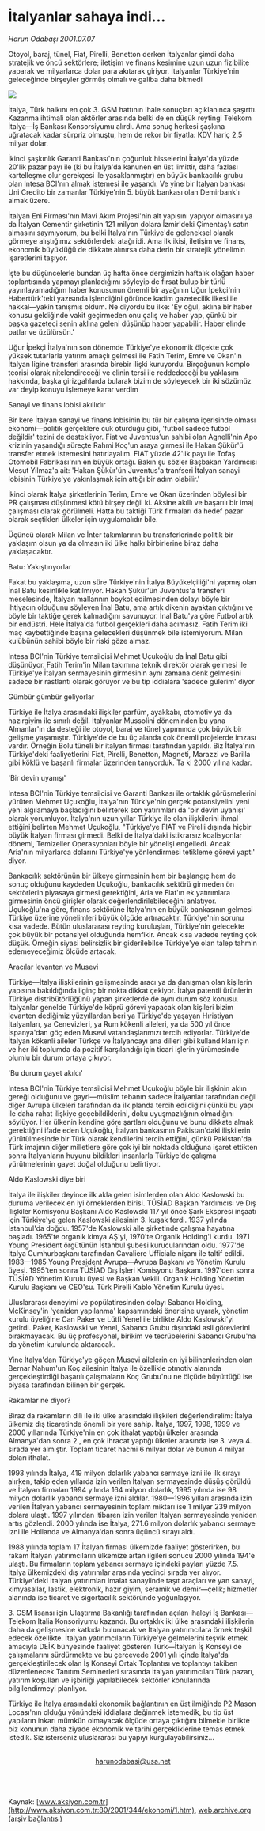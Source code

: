 # İtalyanlar sahaya indi...

*Harun Odabaşı 2001.07.07*

<div>
 <p class="spot">
  Otoyol, baraj, tünel, Fiat, Pirelli, Benetton derken İtalyanlar şimdi  daha stratejik ve öncü sektörlere; iletişim ve finans kesimine  uzun uzun fizibilite yaparak ve milyarlarca dolar para akıtarak  giriyor. İtalyanlar Türkiye'nin geleceğinde birşeyler görmüş  olmalı ve galiba daha bitmedi
 </p>
 <p class="metin">
 </p>
 <img border="0" src="/web/20020501063733im_/http://www.aksiyon.com.tr/2001/344/resimler/italyan.jpg"/>
 <p class="metin">
  İtalya, Türk halkını en çok 3. GSM hattının ihale sonuçları açıklanınca şaşırttı. Kazanma ihtimali olan aktörler arasında belki de en düşük reytingi Telekom İtalya—İş Bankası Konsorsiyumu alırdı. Ama sonuç herkesi şaşkına uğratacak kadar sürpriz olmuştu, hem de rekor bir fiyatla: KDV hariç 2,5 milyar dolar.
 </p>
 <p class="metin">
  İkinci şaşkınlık Garanti Bankası'nın çoğunluk hisselerini İtalya'da yüzde 20'lik pazar payı ile (ki bu İtalya'da kanunen en üst limittir, daha fazlası kartelleşme olur gerekçesi ile yasaklanmıştır) en büyük bankacılık grubu olan Intesa BCI'nın almak istemesi ile yaşandı. Ve yine bir İtalyan bankası Uni Credito bir zamanlar Türkiye'nin 5. büyük bankası olan Demirbank'ı almak üzere.
 </p>
 <p class="metin">
  İtalyan Eni Firması'nın Mavi Akım Projesi'nin alt yapısını yapıyor olmasını ya da İtalyan Cementir şirketinin 121 milyon dolara İzmir'deki Çimentaş'ı satın almasını saymıyorum, bu belki İtalya'nın Türkiye'de geleneksel olarak görmeye alıştığımız sektörlerdeki atağı idi. Ama ilk ikisi, iletişim ve finans, ekonomik büyüklüğü de dikkate alınırsa daha derin bir stratejik yönelimin işaretlerini taşıyor.
 </p>
 <p class="metin">
  İşte bu düşüncelerle bundan üç hafta önce dergimizin haftalık olağan haber toplantısında yapmayı planladığımı söyleyip de fırsat bulup bir türlü yayınlayamadığım haber konusunun önemli bir ayağının Uğur İpekçi'nin Habertürk'teki yazısında işlendiğini görünce kadim gazetecilik ilkesi ile hakkal—yakin tanışmış oldum. Ne diyordu bu ilke: 'Ey oğul, aklına bir haber konusu geldiğinde vakit geçirmeden onu çalış ve haber yap, çünkü bir başka gazeteci senin aklına geleni düşünüp haber yapabilir. Haber elinde patlar ve üzülürsün.'
 </p>
 <p class="metin">
  Uğur İpekçi İtalya'nın son dönemde Türkiye'ye ekonomik ölçekte çok yüksek tutarlarla yatırım amaçlı gelmesi ile Fatih Terim, Emre ve Okan'ın İtalyan ligine transferi arasında birebir ilişki kuruyordu. Birçoğunun komplo teorisi olarak nitelendireceği ve elinin tersi ile reddedeceği bu yaklaşım hakkında, başka girizgahlarda bularak bizim de söyleyecek bir iki sözümüz var deyip konuyu işlemeye karar verdim
 </p>
 <p class="metin">
  Sanayi ve finans lobisi akıllıdır
 </p>
 <p class="metin">
  Bir kere İtalyan sanayi ve finans lobisinin bu tür bir çalışma içerisinde olması ekonomi—politik gerçeklere cuk oturduğu gibi, 'futbol sadece futbol değildir' tezini de destekliyor. Fiat ve Juventus'un sahibi olan Agnelli'nin Apo krizinin yaşandığı süreçte Rahmi Koç'un araya girmesi ile Hakan Şükür'ü transfer etmek istemesini hatırlayalım. FIAT yüzde 42'lik payı ile Tofaş Otomobil Fabrikası'nın en büyük ortağı. Bakın şu sözler Başbakan Yardımcısı Mesut Yılmaz'a ait: 'Hakan Şükür'ün Juventus'a tranfseri İtalyan sanayi lobisinin Türkiye'ye yakınlaşmak için attığı bir adım olabilir.'
 </p>
 <p class="metin">
  İkinci olarak İtalya şirketlerinin Terim, Emre ve Okan üzerinden böylesi bir PR çalışması düşünmesi kötü birşey değil ki. Aksine akıllı ve başarılı bir imaj çalışması olarak görülmeli. Hatta bu taktiği Türk firmaları da hedef pazar olarak seçtikleri ülkeler için uygulamalıdır bile.
 </p>
 <p class="metin">
  Üçüncü olarak Milan ve İnter takımlarının bu transferlerinde politik bir yaklaşım olsun ya da olmasın iki ülke halkı birbirlerine biraz daha yaklaşacaktır.
 </p>
 <p class="metin">
  Batu: Yakıştırıyorlar
 </p>
 <p class="metin">
  Fakat bu yaklaşıma, uzun süre Türkiye'nin İtalya Büyükelçiliği'ni yapmış olan İnal Batu kesinlikle katılmıyor. Hakan Şükür'ün Juventus'a transferi meselesinde, İtalyan mallarının boykot edilmesinden dolayı böyle bir ihtiyacın olduğunu söyleyen İnal Batu, ama artık dikenin ayaktan çıktığını ve böyle bir taktiğe gerek kalmadığını savunuyor. İnal Batu'ya göre Futbol artık bir endüstri. Hele İtalya'da futbol gerçekleri daha acımasız. Fatih Terim iki maç kaybettiğinde başına gelecekleri düşünmek bile istemiyorum. Milan kulübünün sahibi böyle bir riski göze almaz.
 </p>
 <p class="metin">
  Intesa BCI'nin Türkiye temsilcisi Mehmet Uçukoğlu da İnal Batu gibi düşünüyor. Fatih Terim'in Milan takımına teknik direktör olarak gelmesi ile Türkiye'ye İtalyan sermayesinin girmesinin aynı zamana denk gelmesini sadece bir rastlantı olarak görüyor ve bu tip iddialara 'sadece gülerim' diyor
 </p>
 <p class="metin">
  Gümbür gümbür geliyorlar
 </p>
 <p class="metin">
  Türkiye ile İtalya arasındaki ilişkiler parfüm, ayakkabı, otomotiv ya da hazırgiyim ile sınırlı değil. İtalyanlar Mussolini döneminden bu yana Almanlar'ın da desteği ile otoyol, baraj ve tünel yapımında çok büyük bir gelişme yaşamıştır. Türkiye'de de bu üç alanda çok önemli projelerde imzası vardır. Örneğin Bolu tüneli bir italyan firması tarafından yapıldı. Biz İtalya'nın Türkiye'deki faaliyetlerini Fiat, Pirelli, Benetton, Magneti, Marazzi ve Barilla gibi köklü ve başarılı firmalar üzerinden tanıyorduk. Ta ki 2000 yılına kadar.
 </p>
 <p class="metin">
  'Bir devin uyanışı'
 </p>
 <p class="metin">
  Intesa BCI'nin Türkiye temsilcisi ve Garanti Bankası ile ortaklık görüşmelerini yürüten Mehmet Uçukoğlu, İtalya'nın Türkiye'nin gerçek potansiyelini yeni yeni algılamaya başladığını belirterek son yatırımları da 'bir devin uyanışı' olarak yorumluyor. İtalya'nın uzun yıllar Türkiye ile olan ilişkilerini ihmal ettiğini belirten Mehmet Uçukoğlu, "Türkiye'ye FIAT ve Pirelli dışında hiçbir büyük İtalyan firması girmedi. Belki de İtalya'daki istikrarsız koalisyonlar dönemi, Temizeller Operasyonları böyle bir yönelişi engelledi. Ancak Aria'nın milyarlarca dolarını Türkiye'ye yönlendirmesi tetikleme görevi yaptı' diyor.
 </p>
 <p class="metin">
  Bankacılık sektörünün bir ülkeye girmesinin hem bir başlangıç hem de sonuç olduğunu kaydeden Uçukoğlu, bankacılık sektörü girmeden ön sektörlerin piyasaya girmesi gerektiğini, Aria ve Fiat'ın ek yatırımlara girmesinin öncü girişler olarak değerlendirilebileceğini anlatıyor. Uçukoğlu'na göre, finans sektörüne İtalya'nın en büyük bankasının gelmesi Türkiye üzerine yönelimleri büyük ölçüde artıracaktır. Türkiye'nin sorunu kısa vadede. Bütün uluslararası reyting kuruluşları, Türkiye'nin gelecekte çok büyük bir potansiyel olduğunda hemfikir. Ancak kısa vadede reyting çok düşük. Örneğin siyasi belirsizlik bir giderilebilse Türkiye'ye olan talep tahmin edemeyeceğimiz ölçüde artacak.
 </p>
 <p class="metin">
  Aracılar levanten ve Musevi
 </p>
 <p class="metin">
  Türkiye—İtalya ilişkilerinin gelişmesinde aracı ya da danışman olan kişilerin yapısına bakıldığında ilginç bir nokta dikkat çekiyor. İtalya patentli ürünlerin Türkiye distribütörlüğünü yapan şirketlerde de aynı durum söz konusu. İtalyanlar genelde Türkiye'de köprü görevi yapacak olan kişileri bizim levanten dediğimiz yüzyıllardan beri ya Türkiye'de yaşayan Hıristiyan İtalyanları, ya Cenevizleri,  ya Rum kökenli aileleri, ya da 500 yıl önce İspanya'dan göç eden Musevi vatandaşlarımızı tercih ediyorlar. Türkiye'de İtalyan kökenli aileler Türkçe ve İtalyancayı ana dilleri gibi kullandıkları için ve her iki toplumda da pozitif karşılandığı için ticari işlerin yürümesinde olumlu bir durum ortaya çıkıyor.
 </p>
 <p class="metin">
  'Bu durum gayet akılcı'
 </p>
 <p class="metin">
  Intesa BCI'nin Türkiye temsilcisi Mehmet Uçukoğlu böyle bir ilişkinin aklın gereği olduğunu ve gayri—müslim tebanın sadece İtalyanlar tarafından değil diğer Avrupa ülkeleri tarafından da ilk planda tercih edildiğini çünkü bu yapı ile daha rahat ilişkiye geçebildiklerini, doku uyuşmazlığının olmadığını söylüyor. Her ülkenin kendine göre şartları olduğunu ve bunu dikkate almak gerektiğini ifade eden Uçukoğlu, İtalyan bankasının Pakistan'daki ilişkilerin yürütülmesinde bir Türk olarak kendilerini tercih ettiğini, çünkü Pakistan'da Türk imajının diğer milletlere göre çok iyi bir noktada olduğuna işaret ettikten sonra İtalyanların huyunu bildikleri insanlarla Türkiye'de çalışma yürütmelerinin gayet doğal olduğunu belirtiyor.
 </p>
 <p class="metin">
  Aldo Kaslowski diye biri
 </p>
 <p class="metin">
  İtalya ile ilişkiler deyince ilk akla gelen isimlerden olan Aldo Kaslowski bu duruma verilecek en iyi örneklerden birisi. TÜSİAD Başkan Yardımcısı ve Dış İlişkiler Komisyonu Başkanı Aldo Kaslowski 117 yıl önce Şark Ekspresi inşaatı için Türkiye'ye gelen Kaslowski ailesinin 3. kuşak ferdi. 1937 yılında İstanbul'da doğdu. 1957'de Kaslowski aile şirketinde çalışma hayatına başladı. 1965'te organik kimya AŞ'yi, 1970'te Organik Holding'i kurdu. 1971 Young President örgütünün İstanbul şubesi kurucularından oldu. 1977'de İtalya Cumhurbaşkanı tarafından Cavaliere Ufficiale nişanı ile taltif edildi. 1983—1985 Young President Avrupa—Avrupa Başkanı ve Yönetim Kurulu üyesi. 1995'ten sonra TÜSİAD Dış İşleri Komisyonu Başkanı. 1997'den sonra TÜSİAD Yönetim Kurulu üyesi ve Başkan Vekili. Organik Holding Yönetim Kurulu Başkanı ve CEO'su. Türk Pirelli Kablo Yönetim Kurulu üyesi.
 </p>
 <p class="metin">
  Uluslararası deneyimi ve popülatiresinden dolayı Sabancı Holding, McKinsey'in 'yeniden yapılanma' kapsamındaki önerisine uyarak, yönetim kurulu üyeliğine Can Paker ve Lütfi Yenel ile birlikte Aldo Kaslowski'yi getirdi. Paker, Kaslowski ve Yenel, Sabancı Grubu dışındaki asli görevlerini bırakmayacak. Bu üç profesyonel, birikim ve tecrübelerini Sabancı Grubu'na da yönetim kurulunda aktaracak.
 </p>
 <p class="metin">
  Yine İtalya'dan Türkiye'ye göçen Musevi ailelerin en iyi bilinenlerinden olan Bernar Nahum'un Koç ailesinin İtalya ile özellikle otmotiv alanında gerçekleştirdiği başarılı çalışmaların Koç Grubu'nu ne ölçüde büyüttüğü ise piyasa tarafından bilinen bir gerçek.
 </p>
 <p class="metin">
  Rakamlar ne diyor?
 </p>
 <p class="metin">
  Biraz da rakamların dili ile iki ülke arasındaki ilişkileri değerlendirelim: İtalya ülkemiz dış ticaretinde önemli bir yere sahip. İtalya, 1997, 1998, 1999 ve 2000 yıllarında  Türkiye'nin en çok ithalat yaptığı ülkeler arasında Almanya'dan sonra 2., en çok ihracat yaptığı ülkeler arasında ise 3. veya 4. sırada yer almıştır. Toplam ticaret hacmi 6 milyar dolar ve bunun 4 milyar doları ithalat.
 </p>
 <p class="metin">
  1993 yılında İtalya, 419 milyon dolarlık yabancı sermaye izni ile ilk sırayı alırken, takip eden yıllarda izin verilen İtalyan sermayesinde düşüş görüldü ve İtalyan firmaları 1994 yılında 164 milyon dolarlık, 1995 yılında ise 98 milyon dolarlık yabancı sermaye izni aldılar. 1980—1996 yılları arasında izin verilen İtalyan yabancı sermayesinin toplam miktarı ise 1 milyar 239 milyon dolara ulaştı. 1997 yılından itibaren izin verilen İtalyan sermayesinde yeniden artış gözlendi. 2000 yılında ise İtalya, 271.6 milyon dolarlık yabancı sermaye izni ile Hollanda ve Almanya'dan sonra üçüncü sırayı aldı.
 </p>
 <p class="metin">
  1988 yılında toplam 17 İtalyan firması ülkemizde faaliyet gösterirken, bu rakam İtalyan yatırımcıların ülkemize artan ilgileri sonucu 2000 yılında 194'e ulaştı. Bu firmaların toplam yabancı sermaye içindeki payları yüzde 7.5. İtalya ülkemizdeki dış yatırımlar arasında yedinci sırada yer alıyor. Türkiye'deki İtalyan yatırımları imalat sanayiinde taşıt araçları ve yan sanayi, kimyasallar, lastik, elektronik, hazır giyim, seramik ve demir—çelik; hizmetler alanında ise ticaret ve sigortacılık sektöründe yoğunlaşıyor.
 </p>
 <p class="metin">
  3. GSM lisansı için Ulaştırma Bakanlığı tarafından açılan ihaleyi İş Bankası—Telekom Italia Konsoriyumu kazandı. Bu ortaklık iki ülke arasındaki ilişkilerin daha da gelişmesine katkıda bulunacak ve İtalyan yatırımcılara örnek teşkil edecek özellikte. İtalyan yatırımcıların Türkiye'ye gelmelerini teşvik etmek amacıyla DEİK bünyesinde faaliyet gösteren Türk—İtalyan İş Konseyi de çalışmalarını sürdürmekte ve bu çerçevede 2001 yılı içinde İtalya'da gerçekleştirilecek olan İş Konseyi Ortak Toplantısı ve toplantıyı takiben düzenlenecek Tanıtım Seminerleri sırasında İtalyan yatırımcıları Türk pazarı, yatırım koşulları ve işbirliği yapılabilecek sektörler konularında bilgilendirmeyi planlıyor.
 </p>
 <p class="metin">
  Türkiye ile İtalya arasındaki ekonomik bağlantının en üst ilmiğinde P2 Mason Locası'nın olduğu yönündeki iddialara değinmek istemedik, bu tip üst yapıların inkarı mümkün olmayacak ölçüde ortaya çıktığını bilmekle birlikte biz konunun daha ziyade ekonomik ve tarihi gerçekliklerine temas etmek istedik. Siz isterseniz uluslararası bu yapıyı kurgulayabilirsiniz...
 </p>
 <br/>
 <center>
  <a class="anaorta" href="http://web.archive.org/web/20020501063733/mailto:harunodabasi@usa.net">
   harunodabasi@usa.net
  </a>
 </center>
 <br/>
 <br/>
 <br/>
</div>

Kaynak: [www.aksiyon.com.tr](http://www.aksiyon.com.tr:80/2001/344/ekonomi/1.htm), [web.archive.org (arşiv bağlantısı)](http://web.archive.org/web/20020501063733/http://www.aksiyon.com.tr:80/2001/344/ekonomi/1.htm)

